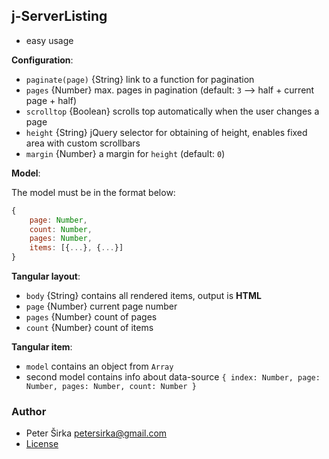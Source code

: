 ## j-ServerListing

- easy usage

__Configuration__:

- `paginate(page)` {String} link to a function for pagination
- `pages` {Number} max. pages in pagination (default: `3` --> half + current page + half)
- `scrolltop` {Boolean} scrolls top automatically when the user changes a page
- `height` {String} jQuery selector for obtaining of height, enables fixed area with custom scrollbars
- `margin` {Number} a margin for `height` (default: `0`)

__Model__:

The model must be in the format below:

```javascript
{
	page: Number,
	count: Number,
	pages: Number,
	items: [{...}, {...}]
}
```

__Tangular layout__:

- `body` {String} contains all rendered items, output is __HTML__
- `page` {Number} current page number
- `pages` {Number} count of pages
- `count` {Number} count of items

__Tangular item__:

- `model` contains an object from `Array`
- second model contains info about data-source `{ index: Number, page: Number, pages: Number, count: Number }`

### Author

- Peter Širka <petersirka@gmail.com>
- [License](https://www.totaljs.com/license/)
